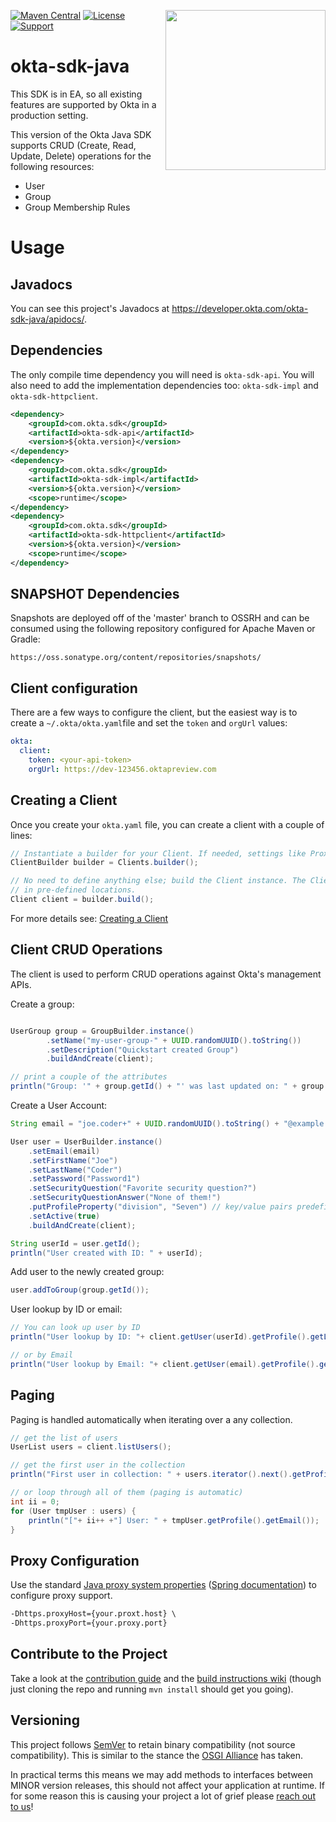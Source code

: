 [<img src="https://devforum.okta.com/uploads/oktadev/original/1X/bf54a16b5fda189e4ad2706fb57cbb7a1e5b8deb.png" align="right" width="256px"/>](https://devforum.okta.com/)
[![Maven Central](https://img.shields.io/maven-central/v/com.okta.sdk/okta-sdk-api.svg)](https://search.maven.org/#search%7Cga%7C1%7Cg%3A%22com.okta.sdk%22%20a%3A%22okta-sdk-api%22)
[![License](https://img.shields.io/badge/License-Apache%202.0-blue.svg)](https://opensource.org/licenses/Apache-2.0)
[![Support](https://img.shields.io/badge/support-Developer%20Forum-blue.svg)](https://devforum.okta.com/)

# okta-sdk-java

This SDK is in EA, so all existing features are supported by Okta in a production setting.

This version of the Okta Java SDK supports CRUD (Create, Read, Update, Delete) operations for the following resources:
- User
- Group
- Group Membership Rules

# Usage

## Javadocs

You can see this project's Javadocs at https://developer.okta.com/okta-sdk-java/apidocs/. 

## Dependencies

The only compile time dependency you will need is `okta-sdk-api`.  You will also need to add the implementation dependencies too: `okta-sdk-impl` and `okta-sdk-httpclient`.

``` xml
<dependency>
    <groupId>com.okta.sdk</groupId>
    <artifactId>okta-sdk-api</artifactId>
    <version>${okta.version}</version>
</dependency>
<dependency>
    <groupId>com.okta.sdk</groupId>
    <artifactId>okta-sdk-impl</artifactId>
    <version>${okta.version}</version>
    <scope>runtime</scope>
</dependency>
<dependency>
    <groupId>com.okta.sdk</groupId>
    <artifactId>okta-sdk-httpclient</artifactId>
    <version>${okta.version}</version>
    <scope>runtime</scope>
</dependency>
```

## SNAPSHOT Dependencies

Snapshots are deployed off of the 'master' branch to OSSRH and can be consumed using the following repository configured for Apache Maven or Gradle:
```
https://oss.sonatype.org/content/repositories/snapshots/
```

## Client configuration

There are a few ways to configure the client, but the easiest way is to create a `~/.okta/okta.yaml`file and set the `token` and `orgUrl` values:

``` yaml
okta:
  client:
    token: <your-api-token>
    orgUrl: https://dev-123456.oktapreview.com
```

## Creating a Client

 Once you create your `okta.yaml` file, you can create a client with a couple of lines:

``` java
// Instantiate a builder for your Client. If needed, settings like Proxy and Caching can be defined here.
ClientBuilder builder = Clients.builder();

// No need to define anything else; build the Client instance. The ClientCredential information will be automatically found
// in pre-defined locations.
Client client = builder.build();
```

For more details see: [Creating a Client](https://github.com/okta/okta-sdk-java/wiki/Creating-a-Client)

## Client CRUD Operations

The client is used to perform CRUD operations against Okta's management APIs. 

Create a group:
```java

UserGroup group = GroupBuilder.instance()
        .setName("my-user-group-" + UUID.randomUUID().toString())
        .setDescription("Quickstart created Group")
        .buildAndCreate(client);

// print a couple of the attributes
println("Group: '" + group.getId() + "' was last updated on: " + group.getLastUpdated());

```


Create a User Account:

``` java
String email = "joe.coder+" + UUID.randomUUID().toString() + "@example.com";

User user = UserBuilder.instance()
    .setEmail(email)
    .setFirstName("Joe")
    .setLastName("Coder")
    .setPassword("Password1")
    .setSecurityQuestion("Favorite security question?")
    .setSecurityQuestionAnswer("None of them!")
    .putProfileProperty("division", "Seven") // key/value pairs predefined in the user profile schema
    .setActive(true)
    .buildAndCreate(client);

String userId = user.getId();
println("User created with ID: " + userId);
```

Add user to the newly created group:
``` java 
user.addToGroup(group.getId());
```

User lookup by ID or email:
``` java
// You can look up user by ID
println("User lookup by ID: "+ client.getUser(userId).getProfile().getLogin());

// or by Email
println("User lookup by Email: "+ client.getUser(email).getProfile().getLogin());
```

## Paging

Paging is handled automatically when iterating over a any collection.

``` java
// get the list of users
UserList users = client.listUsers();

// get the first user in the collection
println("First user in collection: " + users.iterator().next().getProfile().getEmail());

// or loop through all of them (paging is automatic)
int ii = 0;
for (User tmpUser : users) {
    println("["+ ii++ +"] User: " + tmpUser.getProfile().getEmail());
}
```

## Proxy Configuration

Use the standard [Java proxy system properties](https://docs.oracle.com/javase/8/docs/technotes/guides/net/proxies.html) ([Spring documentation](https://docs.spring.io/spring-integration/reference/html/http.html#http-proxy)) to configure proxy support.

```txt
-Dhttps.proxyHost={your.proxt.host} \
-Dhttps.proxyPort={your.proxy.port}
```

## Contribute to the Project

Take a look at the [contribution guide](CONTRIBUTING.md) and the [build instructions wiki](https://github.com/okta/okta-sdk-java/wiki/Build-It) (though just cloning the repo and running `mvn install` should get you going).

## Versioning

This project follows [SemVer](https://semver.org/) to retain binary compatibility (not source compatibility). This is similar to the stance the [OSGI Alliance](https://www.osgi.org/wp-content/uploads/SemanticVersioning.pdf) has taken. 

In practical terms this means we may add methods to interfaces between MINOR version releases, this should not affect your application at runtime. If for some reason this is causing your project a lot of grief please [reach out to us](https://devforum.okta.com/)!
